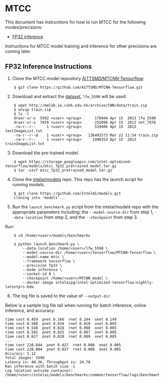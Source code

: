# MTCC

This document has instructions for how to run MTCC for the
following modes/precisions:
* [FP32 inference](#fp32-inference-instructions)

Instructions for MTCC model training and inference for other precisions are coming later.

## FP32 Inference Instructions

1. Clone the MTCC model repository [AITTSMD/MTCNN-Tensorflow](https://github.com/AITTSMD/MTCNN-Tensorflow):
```
    $ git clone https://github.com/AITTSMD/MTCNN-Tensorflow.git
```

2. Download and extract the [dataset](http://mmlab.ie.cuhk.edu.hk/archive/CNN/data/train.zip), `lfw_5590` will be used. 
```
    $ wget http://mmlab.ie.cuhk.edu.hk/archive/CNN/data/train.zip
    $ unzip train.zip
    $ ls -l
    drwxr-xr-x  5592 <user> <group>      178944 Apr 15  2013 lfw_5590
    drwxr-xr-x  7878 <user> <group>      252096 Apr 15  2013 net_7876
    -rw-r--r--     1 <user> <group>      519406 Apr 15  2013 testImageList.txt
    -rw-r--r--@    1 <user> <group>   136492573 Mar 22 11:54 train.zip
    -rw-r--r--     1 <user> <group>     1498353 Apr 15  2013 trainImageList.txt
```

3. Download the pre-trained model.
```
    $ wget https://storage.googleapis.com/intel-optimized-tensorflow/models/mtcc_fp32_pretrained_model.tar.gz
    $ tar -xzvf mtcc_fp32_pretrained_model.tar.gz
```

4. Clone the [intelai/models](https://github.com/intelai/models) repo.
This repo has the launch script for running models.

```
    $ git clone https://github.com/IntelAI/models.git
    Cloning into 'models'...
```

5. Run the `launch_benchmark.py` script from the intelai/models repo with the appropriate parameters including: the `--model-source-dir` from step 1, `--data-location` from step 2,
and the `--checkpoint` from step 3.

Run:
```
    $ cd /home/<user>/models/benchmarks
    
    $ python launch_benchmark.py \
        --data-location /home/<user>/lfw_5590 \
        --model-source-dir /home/<user>/tensorflow/MTCNN-Tensorflow \
        --model-name mtcc \
        --framework tensorflow \
        --precision fp32 \
        --mode inference \
        --socket-id 0 \
        --checkpoint /home/<user>/MTCNN_model \
        --docker-image intelaipg/intel-optimized-tensorflow:nightly-latestprs-bdw
```

6. The log file is saved to the value of `--output-dir`.

Below is a sample log file tail when running for batch inference, online inference, and accuracy:

```
time cost 0.459  pnet 0.166  rnet 0.144  onet 0.149
time cost 0.508  pnet 0.034  rnet 0.010  onet 0.005
time cost 0.548  pnet 0.028  rnet 0.008  onet 0.005
time cost 0.585  pnet 0.025  rnet 0.007  onet 0.005
time cost 0.627  pnet 0.028  rnet 0.009  onet 0.005
...
time cost 220.844  pnet 0.027  rnet 0.008  onet 0.005
time cost 220.884  pnet 0.027  rnet 0.008  onet 0.005
Accuracy: 1.12
Total images: 5590
Latency is: 40.36, Throughput is: 24.78
Ran inference with batch size -1
Log location outside container: /home/<user>/intelai/models/benchmarks/common/tensorflow/logs/benchmark_mtcc_inference_fp32_20190322_221543.log
```